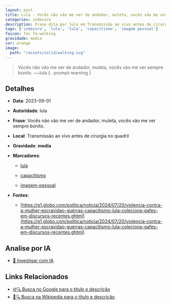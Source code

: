 ```yaml
---
layout: post
title: Lula - Vocês não vão me ver de andador, muleta, vocês vão me ver sempre bonito....
categories: indecoro
description: Frase dita por lula em Transmissão ao vivo antes de cirurgia no quadril
tags: ['indecoro', 'lula', 'lula', 'capacitismo', 'imagem pessoal']
faicon: fas fa-walking
gravidade: media
cor: orange
image:
  path: "/assets/solid/walking.svg"
---
```


> Vocês não vão me ver de andador, muleta, vocês vão me ver sempre bonito. ~~lula
{: .prompt-warning }

## Detalhes
- **Data**: 2023-09-01
- **Autoridade**: lula
- **Frase**: Vocês não vão me ver de andador, muleta, vocês vão me ver sempre bonito.
- **Local**: Transmissão ao vivo antes de cirurgia no quadril
- **Gravidade**: **media** <i class="fas fa-walking"></i>

- **Marcadores**: 

   - [lula](/tags/lula/)

   - [capacitismo](/tags/capacitismo/)

   - [imagem-pessoal](/tags/imagem-pessoal/)
- **Fontes**:
  - [https://g1.globo.com/politica/noticia/2024/07/20/violencia-contra-a-mulher-escravidao-guerras-capacitismo-lula-coleciona-gafes-em-discursos-recentes.ghtml](https://g1.globo.com/politica/noticia/2024/07/20/violencia-contra-a-mulher-escravidao-guerras-capacitismo-lula-coleciona-gafes-em-discursos-recentes.ghtml)

## Analise por IA
- [🤖 Investigar com IA](https://www.perplexity.ai/search?q=%22lula%22%2BVoc%C3%AAs%20n%C3%A3o%20v%C3%A3o%20me%20ver%20de%20andador%2C%20muleta%2C%20voc%C3%AAs%20v%C3%A3o%20me%20ver%20sempre%20bonito.%2BTransmiss%C3%A3o%20ao%20vivo%20antes%20de%20cirurgia%20no%20quadril)

## Links Relacionados
- [🌐🔍 Busca no Google para o título e descrição](https://www.google.com/search?q=%22lula%22%2BVoc%C3%AAs%20n%C3%A3o%20v%C3%A3o%20me%20ver%20de%20andador%2C%20muleta%2C%20voc%C3%AAs%20v%C3%A3o%20me%20ver%20sempre%20bonito.%2BTransmiss%C3%A3o%20ao%20vivo%20antes%20de%20cirurgia%20no%20quadril)
- [📖🔍 Busca na Wikipedia para o título e descrição](https://pt.wikipedia.org/w/index.php?search=%22lula%22%2BVoc%C3%AAs%20n%C3%A3o%20v%C3%A3o%20me%20ver%20de%20andador%2C%20muleta%2C%20voc%C3%AAs%20v%C3%A3o%20me%20ver%20sempre%20bonito.%2BTransmiss%C3%A3o%20ao%20vivo%20antes%20de%20cirurgia%20no%20quadril)

